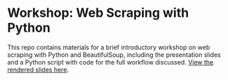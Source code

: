 # Workshop: Web Scraping with Python

This repo contains materials for a brief introductory workshop on web scraping with Python and BeautifulSoup, including the presentation slides and a Python script with code for the full workflow discussed. [View the rendered slides here](https://davidloeb-web-scraping-py-wkshp.share.connect.posit.cloud/).